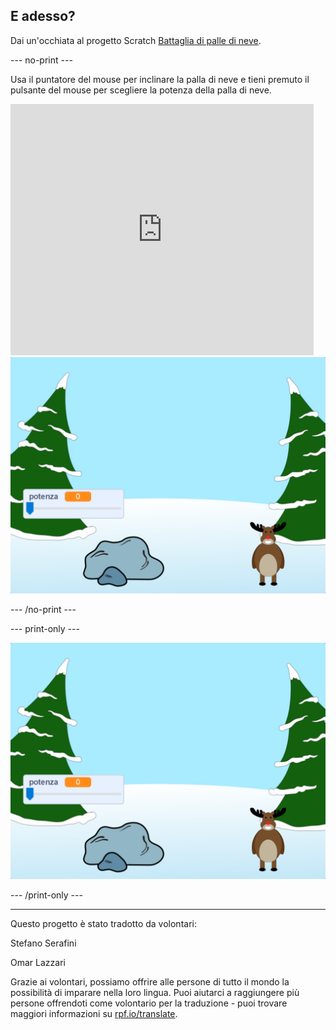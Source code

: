 ## E adesso?

Dai un'occhiata al progetto Scratch [Battaglia di palle di neve](https://projects.raspberrypi.org/it-IT/projects/snowball-fight).

--- no-print ---

Usa il puntatore del mouse per inclinare la palla di neve e tieni premuto il pulsante del mouse per scegliere la potenza della palla di neve.

<div class="scratch-preview">
  <iframe allowtransparency="true" width="485" height="402" src="https://scratch.mit.edu/projects/embed/302159331/?autostart=true" frameborder="0" scrolling="no"></iframe>
  <img src="images/snow-final.png">
</div>

--- /no-print ---

--- print-only ---

![progetto completo](images/snow-final.png)

--- /print-only ---


***
Questo progetto è stato tradotto da volontari:

Stefano Serafini

Omar Lazzari

Grazie ai volontari, possiamo offrire alle persone di tutto il mondo la possibilità di imparare nella loro lingua. Puoi aiutarci a raggiungere più persone offrendoti come volontario per la traduzione - puoi trovare maggiori informazioni su [rpf.io/translate](https://rpf.io/translate).
